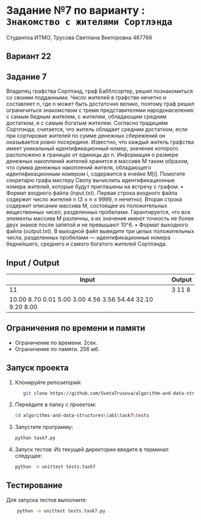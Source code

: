 # Задание №7 по варианту : `Знакомство с жителями Сортлэнда`
Студентка ИТМО,  Трусова Светлана Викторовна 467766

## Вариант 22

## Задание 7
Владелец графства Сортлэнд, граф Бабблсортер, решил познакомиться со своими подданными. Число жителей в графстве нечетно и составляет n, где n может
быть достаточно велико, поэтому граф решил ограничиться знакомством с тремя
представителями народонаселения: с самым бедным жителем, с жителем, обладающим средним достатком, и с самым богатым жителем.
Согласно традициям Сортлэнда, считается, что житель обладает средним достатком, если при сортировке жителей по сумме денежных сбережений он оказывается ровно посередине. Известно, что каждый житель графства имеет уникальный идентификационный номер, значение которого расположено в границах от
единицы до n. Информация о размере денежных накоплений жителей хранится в
массиве M таким образом, что сумма денежных накоплений жителя, обладающего
идентификационным номером i, содержится в ячейке M[i]. Помогите секретарю
графа мистеру Свопу вычислить идентификационные номера жителей, которые
будут приглашены на встречу с графом.
• Формат входного файла (input.txt). Первая строка входного файла содержит число жителей n (3 ≤ n ≤ 9999, n нечетно). Вторая строка содержит
описание массива M, состоящее из положительных вещественных чисел,
разделенных пробелами. Гарантируется, что все элементы массива M различны, а их значения имеют точность не более двух знаков после запятой и
не превышают 10^6. 
• Формат выходного файла (output.txt). В выходной файл выведите три целых положительных числа, разделенных пробелами — идентификационные
номера беднейшего, среднего и самого богатого жителей Сортлэнда.

## Input / Output 

| Input                                                     | Output |
|-----------------------------------------------------------|--------|
| 11                                                        | 3 11 8 |
| 10.00 8.70 0.01 5.00 3.00 4.56 3.56 54.44 32.10 9.20 8.00 |        |


## Ограничения по времени и памяти

- Ограничение по времени. 2сек.
- Ограничение по памяти. 256 мб.


## Запуск проекта
1. Клонируйте репозиторий:
   ```bash
      git clone https://github.com/SvetaTrusova/algorithm-and-data-structures-2.git
   ```
2. Перейдите в папку с проектом:
   ```bash
   cd algorithms-and-data-structures\lab1\task7\tests
   ```
3. Запустите программу:
   ```bash
   python task7.py
   ```

4. Запуск тестов:
   Из текущей директории введите в терминал следущее:
   ```bash
   python -m unittest tests.task7
   ```


## Тестирование
Для запуска тестов выполните:
```bash
    python -m unittest tests.task7.py
```